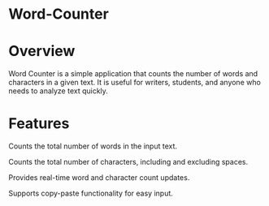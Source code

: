 # Word-Counter

# Overview
Word Counter is a simple application that counts the number of words and characters in a given text. 
It is useful for writers, students, and anyone who needs to analyze text quickly.

# Features

Counts the total number of words in the input text.

Counts the total number of characters, including and excluding spaces.

Provides real-time word and character count updates.

Supports copy-paste functionality for easy input.
